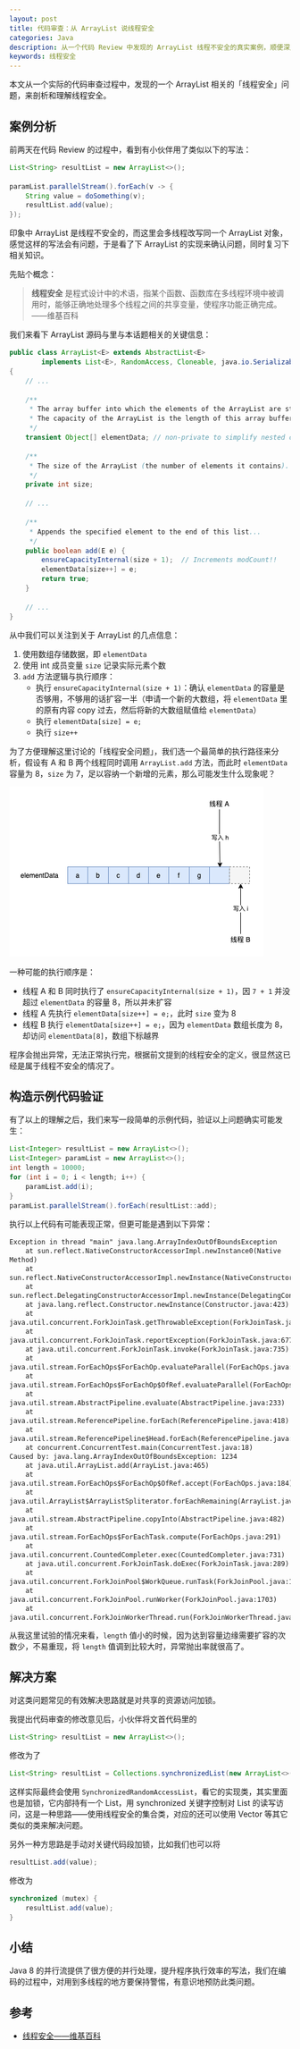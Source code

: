 ```yaml
---
layout: post
title: 代码审查：从 ArrayList 说线程安全
categories: Java
description: 从一个代码 Review 中发现的 ArrayList 线程不安全的真实案例，顺便深入理解一下线程安全。
keywords: 线程安全
---
```


本文从一个实际的代码审查过程中，发现的一个 ArrayList 相关的「线程安全」问题，来剖析和理解线程安全。

## 案例分析

前两天在代码 Review 的过程中，看到有小伙伴用了类似以下的写法：

```java
List<String> resultList = new ArrayList<>();

paramList.parallelStream().forEach(v -> {
    String value = doSomething(v);
    resultList.add(value);
});
```

印象中 ArrayList 是线程不安全的，而这里会多线程改写同一个 ArrayList 对象，感觉这样的写法会有问题，于是看了下 ArrayList 的实现来确认问题，同时复习下相关知识。

先贴个概念：

> **线程安全** 是程式设计中的术语，指某个函数、函数库在多线程环境中被调用时，能够正确地处理多个线程之间的共享变量，使程序功能正确完成。 ——维基百科

我们来看下 ArrayList 源码与里与本话题相关的关键信息：

```java
public class ArrayList<E> extends AbstractList<E>
        implements List<E>, RandomAccess, Cloneable, java.io.Serializable
{
    // ...
    
    /**
     * The array buffer into which the elements of the ArrayList are stored.
     * The capacity of the ArrayList is the length of this array buffer... 
     */
    transient Object[] elementData; // non-private to simplify nested class access

    /**
     * The size of the ArrayList (the number of elements it contains).
     */
    private int size;

    // ...

    /**
     * Appends the specified element to the end of this list...
     */
    public boolean add(E e) {
        ensureCapacityInternal(size + 1);  // Increments modCount!!
        elementData[size++] = e;
        return true;
    }

    // ...
}
```

从中我们可以关注到关于 ArrayList 的几点信息：

1. 使用数组存储数据，即 `elementData`
2. 使用 int 成员变量 `size` 记录实际元素个数
3. `add` 方法逻辑与执行顺序：
    - 执行 `ensureCapacityInternal(size + 1)`：确认 `elementData` 的容量是否够用，不够用的话扩容一半（申请一个新的大数组，将 `elementData` 里的原有内容 copy 过去，然后将新的大数组赋值给 `elementData`）
    - 执行 `elementData[size] = e;`
    - 执行 `size++`

为了方便理解这里讨论的「线程安全问题」，我们选一个最简单的执行路径来分析，假设有 A 和 B 两个线程同时调用 `ArrayList.add` 方法，而此时 `elementData` 容量为 8，`size` 为 7，足以容纳一个新增的元素，那么可能发生什么现象呢？

![Thread Safety ArrayList Add](/images/posts/java/thread-safety-arraylist-add.png)

一种可能的执行顺序是：

- 线程 A 和 B 同时执行了 `ensureCapacityInternal(size + 1)`，因 `7 + 1` 并没超过 `elementData` 的容量 8，所以并未扩容
- 线程 A 先执行 `elementData[size++] = e;`，此时 `size` 变为 8
- 线程 B 执行 `elementData[size++] = e;`，因为 `elementData` 数组长度为 8，却访问 `elementData[8]`，数组下标越界

程序会抛出异常，无法正常执行完，根据前文提到的线程安全的定义，很显然这已经是属于线程不安全的情况了。

## 构造示例代码验证

有了以上的理解之后，我们来写一段简单的示例代码，验证以上问题确实可能发生：

```java
List<Integer> resultList = new ArrayList<>();
List<Integer> paramList = new ArrayList<>();
int length = 10000;
for (int i = 0; i < length; i++) {
    paramList.add(i);
}
paramList.parallelStream().forEach(resultList::add);
```

执行以上代码有可能表现正常，但更可能是遇到以下异常：

```
Exception in thread "main" java.lang.ArrayIndexOutOfBoundsException
	at sun.reflect.NativeConstructorAccessorImpl.newInstance0(Native Method)
	at sun.reflect.NativeConstructorAccessorImpl.newInstance(NativeConstructorAccessorImpl.java:62)
	at sun.reflect.DelegatingConstructorAccessorImpl.newInstance(DelegatingConstructorAccessorImpl.java:45)
	at java.lang.reflect.Constructor.newInstance(Constructor.java:423)
	at java.util.concurrent.ForkJoinTask.getThrowableException(ForkJoinTask.java:598)
	at java.util.concurrent.ForkJoinTask.reportException(ForkJoinTask.java:677)
	at java.util.concurrent.ForkJoinTask.invoke(ForkJoinTask.java:735)
	at java.util.stream.ForEachOps$ForEachOp.evaluateParallel(ForEachOps.java:160)
	at java.util.stream.ForEachOps$ForEachOp$OfRef.evaluateParallel(ForEachOps.java:174)
	at java.util.stream.AbstractPipeline.evaluate(AbstractPipeline.java:233)
	at java.util.stream.ReferencePipeline.forEach(ReferencePipeline.java:418)
	at java.util.stream.ReferencePipeline$Head.forEach(ReferencePipeline.java:583)
	at concurrent.ConcurrentTest.main(ConcurrentTest.java:18)
Caused by: java.lang.ArrayIndexOutOfBoundsException: 1234
	at java.util.ArrayList.add(ArrayList.java:465)
	at java.util.stream.ForEachOps$ForEachOp$OfRef.accept(ForEachOps.java:184)
	at java.util.ArrayList$ArrayListSpliterator.forEachRemaining(ArrayList.java:1384)
	at java.util.stream.AbstractPipeline.copyInto(AbstractPipeline.java:482)
	at java.util.stream.ForEachOps$ForEachTask.compute(ForEachOps.java:291)
	at java.util.concurrent.CountedCompleter.exec(CountedCompleter.java:731)
	at java.util.concurrent.ForkJoinTask.doExec(ForkJoinTask.java:289)
	at java.util.concurrent.ForkJoinPool$WorkQueue.runTask(ForkJoinPool.java:1067)
	at java.util.concurrent.ForkJoinPool.runWorker(ForkJoinPool.java:1703)
	at java.util.concurrent.ForkJoinWorkerThread.run(ForkJoinWorkerThread.java:172)
```

从我这里试验的情况来看，`length` 值小的时候，因为达到容量边缘需要扩容的次数少，不易重现，将 `length` 值调到比较大时，异常抛出率就很高了。

## 解决方案

对这类问题常见的有效解决思路就是对共享的资源访问加锁。

我提出代码审查的修改意见后，小伙伴将文首代码里的 

```java
List<String> resultList = new ArrayList<>();
```

修改为了

```java
List<String> resultList = Collections.synchronizedList(new ArrayList<>());
```

这样实际最终会使用 `SynchronizedRandomAccessList`，看它的实现类，其实里面也是加锁，它内部持有一个 List，用 synchronized 关键字控制对 List 的读写访问，这是一种思路——使用线程安全的集合类，对应的还可以使用 Vector 等其它类似的类来解决问题。

另外一种方思路是手动对关键代码段加锁，比如我们也可以将

```java
resultList.add(value);
```

修改为

```java
synchronized (mutex) {
    resultList.add(value);
}
```

## 小结

Java 8 的并行流提供了很方便的并行处理，提升程序执行效率的写法，我们在编码的过程中，对用到多线程的地方要保持警惕，有意识地预防此类问题。

## 参考

- [线程安全——维基百科](https://zh.wikipedia.org/zh-hans/%E7%BA%BF%E7%A8%8B%E5%AE%89%E5%85%A8)
